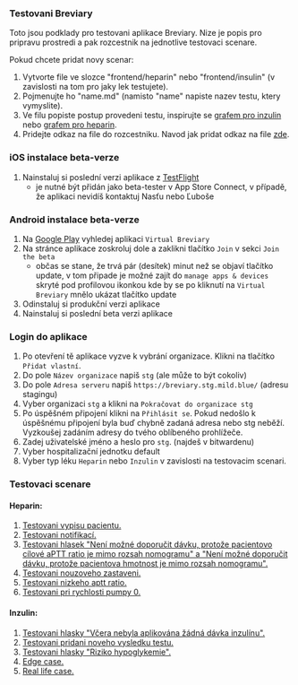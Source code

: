 ### Testovani Breviary
Toto jsou podklady pro testovani aplikace Breviary.
Nize je popis pro pripravu prostredi a pak rozcestnik na jednotlive testovaci scenare.

Pokud chcete pridat novy scenar:
1. Vytvorte file ve slozce "frontend/heparin" nebo "frontend/insulin" (v zavislosti na tom pro jaky lek testujete).
2. Pojmenujte ho "name.md" (namisto "name" napiste nazev testu, ktery vymyslite).
3. Ve filu popiste postup provedeni testu, inspirujte se [grafem pro inzulin](https://app.diagrams.net/#Hmild-blue%2Fbreviary-backend%2F802_tests_summarization%2Fdocumentation%2Fdiagrams_en%2Finsulin-flow-chart.drawio.xml) nebo [grafem pro heparin](https://app.diagrams.net/#Hmild-blue%2Fbreviary-backend%2F802_tests_summarization%2Fdocumentation%2Fdiagrams_en%2Fheparin-flow-chart.drawio.xml).
4. Pridejte odkaz na file do rozcestniku. Navod jak pridat odkaz na file [zde](https://www.jetbrains.com/help/webstorm/markdown.html).


### iOS instalace beta-verze
1. Nainstaluj si poslední verzi aplikace z [TestFlight](https://developer.apple.com/testflight/)
    - je nutné být přidán jako beta-tester v App Store Connect, v případě, že aplikaci nevidíš kontaktuj Nasťu nebo Ľuboše

### Android instalace beta-verze
1. Na [Google Play](https://play.google.com/) vyhledej aplikaci `Virtual Breviary`
2. Na stránce aplikace zoskroluj dole a zaklikni tlačítko `Join` v sekci `Join the beta`
    - občas se stane, že trvá pár (desítek) minut než se objaví tlačítko update, v tom připade je možné zajít do `manage apps & devices` skryté pod profilovou ikonkou kde by se po kliknutí na `Virtual Breviary` mnělo ukázat tlačítko update
3. Odinstaluj si produkční verzi aplikace
4. Nainstaluj si poslední beta verzi aplikace

### Login do aplikace
1. Po otevření tě aplikace vyzve k vybrání organizace. Klikni na tlačítko `Přidat vlastní`.
2. Do pole `Název organizace` napiš `stg` (ale může to být cokoliv)
3. Do pole `Adresa serveru` napiš `https://breviary.stg.mild.blue/` (adresu stagingu)
4. Vyber organizaci `stg` a klikni na `Pokračovat do organizace stg`
5. Po úspěšném připojení klikni na `Přihlásit se`. Pokud nedošlo k úspěšnému připojení byla buď chybně zadaná adresa nebo stg neběží. Vyzkoušej zadáním adresy do tvého oblíbeného prohlížeče.
6. Zadej uživatelské jméno a heslo pro `stg`. (najdeš v bitwardenu)
7. Vyber hospitalizační jednotku default
8. Vyber typ léku `Heparin` nebo `Inzulin` v zavislosti na testovacim scenari.

### Testovaci scenare
#### Heparin:
1. [Testovani vypisu pacientu.](heparin/patient_list.md)
2. [Testovani notifikací.](heparin/notification.md)
3. [Testovani hlasek "Není možné doporučit dávku, protože pacientovo cílové aPTT ratio je mimo rozsah nomogramu" a "Není možné doporučit dávku, protože pacientova hmotnost je mimo rozsah nomogramu".](heparin/weight_aptt.md)
4. [Testovani nouzoveho zastaveni.](heparin/emergency_stop.md)
5. [Testovani nizkeho aptt ratio.](heparin/weight_aptt.md)
6. [Testovani pri rychlosti pumpy 0.](heparin/pump_speed0.md)
#### Inzulin:
1. [Testovani hlasky "Včera nebyla aplikována žádná dávka inzulínu".](insulin/no_insulin_yesterday.md)
2. [Testovani pridani noveho vysledku testu.](insulin/test_result.md)
3. [Testovani hlasky "Riziko hypoglykemie".](insulin/test_result.md)
4. [Edge case.](insulin/cases.md)
5. [Real life case.](insulin/cases.md)
